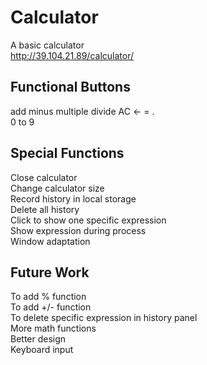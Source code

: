 # Calculator
A basic calculator       
http://39.104.21.89/calculator/

## Functional Buttons
add minus multiple divide  AC  <-  =  .     
0 to 9

## Special Functions
Close calculator    
Change calculator size    
Record history in local storage   
Delete all history    
Click to show one specific expression    
Show expression during process     
Window adaptation     

## Future Work
To add % function     
To add +/- function     
To delete specific expression in history panel     
More math functions     
Better design         
Keyboard input
       

